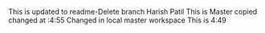 This is updated to readme-Delete branch Harish Patil
This is Master copied changed at :4:55
Changed in local master workspace
This is 4:49
